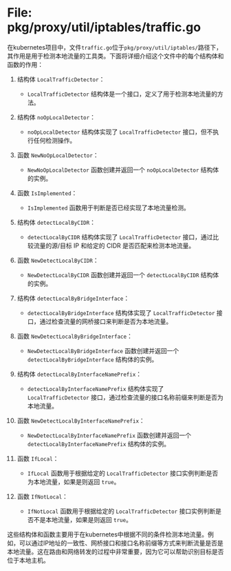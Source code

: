 # File: pkg/proxy/util/iptables/traffic.go

在kubernetes项目中，文件`traffic.go`位于`pkg/proxy/util/iptables/`路径下，其作用是用于检测本地流量的工具类。下面将详细介绍这个文件中的每个结构体和函数的作用：

1. 结构体 `LocalTrafficDetector`：
   - `LocalTrafficDetector` 结构体是一个接口，定义了用于检测本地流量的方法。

2. 结构体 `noOpLocalDetector`：
   - `noOpLocalDetector` 结构体实现了 `LocalTrafficDetector` 接口，但不执行任何检测操作。

3. 函数 `NewNoOpLocalDetector`：
   - `NewNoOpLocalDetector` 函数创建并返回一个 `noOpLocalDetector` 结构体的实例。

4. 函数 `IsImplemented`：
   - `IsImplemented` 函数用于判断是否已经实现了本地流量检测。

5. 结构体 `detectLocalByCIDR`：
   - `detectLocalByCIDR` 结构体实现了 `LocalTrafficDetector` 接口，通过比较流量的源/目标 IP 和给定的 CIDR 是否匹配来检测本地流量。

6. 函数 `NewDetectLocalByCIDR`：
   - `NewDetectLocalByCIDR` 函数创建并返回一个 `detectLocalByCIDR` 结构体的实例。

7. 结构体 `detectLocalByBridgeInterface`：
   - `detectLocalByBridgeInterface` 结构体实现了 `LocalTrafficDetector` 接口，通过检查流量的网桥接口来判断是否为本地流量。

8. 函数 `NewDetectLocalByBridgeInterface`：
   - `NewDetectLocalByBridgeInterface` 函数创建并返回一个 `detectLocalByBridgeInterface` 结构体的实例。

9. 结构体 `detectLocalByInterfaceNamePrefix`：
   - `detectLocalByInterfaceNamePrefix` 结构体实现了 `LocalTrafficDetector` 接口，通过检查流量的接口名称前缀来判断是否为本地流量。

10. 函数 `NewDetectLocalByInterfaceNamePrefix`：
    - `NewDetectLocalByInterfaceNamePrefix` 函数创建并返回一个 `detectLocalByInterfaceNamePrefix` 结构体的实例。

11. 函数 `IfLocal`：
    - `IfLocal` 函数用于根据给定的 `LocalTrafficDetector` 接口实例判断是否为本地流量，如果是则返回 `true`。

12. 函数 `IfNotLocal`：
    - `IfNotLocal` 函数用于根据给定的 `LocalTrafficDetector` 接口实例判断是否不是本地流量，如果是则返回 `true`。

这些结构体和函数主要用于在kubernetes中根据不同的条件检测本地流量。例如，可以通过IP地址的一致性、网桥接口和接口名称前缀等方式来判断流量是否是本地流量。这在路由和网络转发的过程中非常重要，因为它可以帮助识别目标是否位于本地主机。

